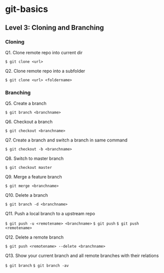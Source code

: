 # git-basics

## Level 3: Cloning and Branching

### Cloning

Q1. Clone remote repo into current dir

`$ git clone <url>`  

Q2. Clone remote repo into a subfolder

`$ git clone <url> <foldername>`  
 
### Branching 

Q5. Create a branch

`$ git branch <branchname>`

Q6. Checkout a branch

`$ git checkout <branchname>`  

Q7. Create a branch and switch a branch in same command

`$ git checkout -b <branchname>`  

Q8. Switch to master branch

`$ git checkout master`  

Q9. Merge a feature branch

`$ git merge <branchname>` 

Q10. Delete a branch

`$ git branch -d <branchname>`

Q11. Push a local branch to a upstream repo

`$ git push -u <remotename> <branchname>`
`$ git push`
`$ git push <remotename>` 

Q12. Delete a remote branch

`$ git push <remotename> --delete <branchname>` 

Q13. Show your current branch and all remote branches with their relations

`$ git branch` 
`$ git branch -av`